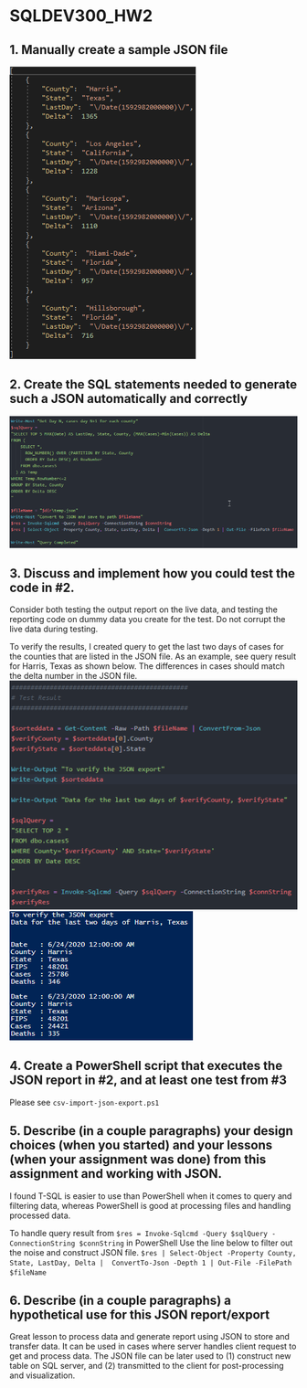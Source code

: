 # SQLDEV300_HW2

## 1. Manually create a sample JSON file

![Image of JSON File](/images/jsonFile.png)

## 2. Create the SQL statements needed to generate such a JSON automatically and correctly

![Image of Query](/images/Query.png)

## 3. Discuss and implement how you could test the code in #2.
Consider both testing the output report on the live data, and testing the reporting code on dummy data you create for the test. Do not corrupt the live data during testing.

To verify the results, I created query to get the last two days of cases for the counties that are listed in the JSON file. As an example, see query result for Harris, Texas as shown below. The differences in cases should match the delta number in the JSON file.
![Image of Tests](/images/testResult.png)
![Image of Tests](/images/Test.png)

## 4. Create a PowerShell script that executes the JSON report in #2, and at least one test from #3

Please see `csv-import-json-export.ps1`

## 5.  Describe (in a couple paragraphs) your design choices (when you started) and your lessons (when your assignment was done) from this assignment and working with JSON.

I found T-SQL is easier to use than PowerShell when it comes to query and filtering data, whereas PowerShell is good at processing files and handling processed data.

To handle query result from `$res = Invoke-Sqlcmd -Query $sqlQuery -ConnectionString $connString` in PowerShell
Use the line below to filter out the noise and construct JSON file.
`$res | Select-Object -Property County, State, LastDay, Delta |  ConvertTo-Json -Depth 1 | Out-File -FilePath $fileName`

## 6. Describe (in a couple paragraphs) a hypothetical use for this JSON report/export
Great lesson to process data and generate report using JSON to store and transfer data. It can be used in cases where server handles client request to get and process data. The JSON file can be later used to (1) construct new table on SQL server, and (2) transmitted to the client for post-processing and visualization. 
